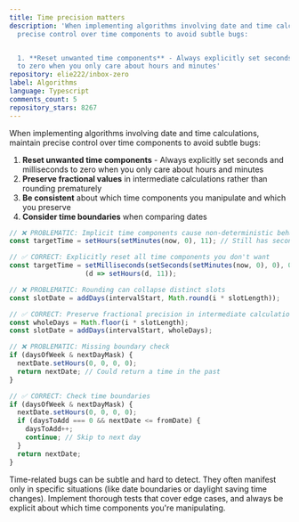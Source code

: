 ```yaml
---
title: Time precision matters
description: 'When implementing algorithms involving date and time calculations, maintain
  precise control over time components to avoid subtle bugs:


  1. **Reset unwanted time components** - Always explicitly set seconds and milliseconds
  to zero when you only care about hours and minutes'
repository: elie222/inbox-zero
label: Algorithms
language: Typescript
comments_count: 5
repository_stars: 8267
---
```


When implementing algorithms involving date and time calculations, maintain precise control over time components to avoid subtle bugs:

1. **Reset unwanted time components** - Always explicitly set seconds and milliseconds to zero when you only care about hours and minutes
2. **Preserve fractional values** in intermediate calculations rather than rounding prematurely
3. **Be consistent** about which time components you manipulate and which you preserve
4. **Consider time boundaries** when comparing dates

```typescript
// ❌ PROBLEMATIC: Implicit time components cause non-deterministic behavior
const targetTime = setHours(setMinutes(now, 0), 11); // Still has seconds/ms from now

// ✅ CORRECT: Explicitly reset all time components you don't want
const targetTime = setMilliseconds(setSeconds(setMinutes(now, 0), 0), 0) |> 
                   (d => setHours(d, 11));

// ❌ PROBLEMATIC: Rounding can collapse distinct slots
const slotDate = addDays(intervalStart, Math.round(i * slotLength));

// ✅ CORRECT: Preserve fractional precision in intermediate calculations
const wholeDays = Math.floor(i * slotLength);
const slotDate = addDays(intervalStart, wholeDays);

// ❌ PROBLEMATIC: Missing boundary check
if (daysOfWeek & nextDayMask) {
  nextDate.setHours(0, 0, 0, 0);
  return nextDate; // Could return a time in the past
}

// ✅ CORRECT: Check time boundaries
if (daysOfWeek & nextDayMask) {
  nextDate.setHours(0, 0, 0, 0);
  if (daysToAdd === 0 && nextDate <= fromDate) {
    daysToAdd++;
    continue; // Skip to next day
  }
  return nextDate;
}
```

Time-related bugs can be subtle and hard to detect. They often manifest only in specific situations (like date boundaries or daylight saving time changes). Implement thorough tests that cover edge cases, and always be explicit about which time components you're manipulating.